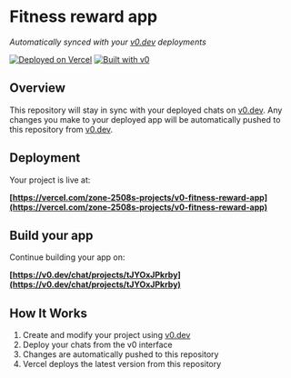 # Fitness reward app

*Automatically synced with your [v0.dev](https://v0.dev) deployments*

[![Deployed on Vercel](https://img.shields.io/badge/Deployed%20on-Vercel-black?style=for-the-badge&logo=vercel)](https://vercel.com/zone-2508s-projects/v0-fitness-reward-app)
[![Built with v0](https://img.shields.io/badge/Built%20with-v0.dev-black?style=for-the-badge)](https://v0.dev/chat/projects/tJYOxJPkrby)

## Overview

This repository will stay in sync with your deployed chats on [v0.dev](https://v0.dev).
Any changes you make to your deployed app will be automatically pushed to this repository from [v0.dev](https://v0.dev).

## Deployment

Your project is live at:

**[https://vercel.com/zone-2508s-projects/v0-fitness-reward-app](https://vercel.com/zone-2508s-projects/v0-fitness-reward-app)**

## Build your app

Continue building your app on:

**[https://v0.dev/chat/projects/tJYOxJPkrby](https://v0.dev/chat/projects/tJYOxJPkrby)**

## How It Works

1. Create and modify your project using [v0.dev](https://v0.dev)
2. Deploy your chats from the v0 interface
3. Changes are automatically pushed to this repository
4. Vercel deploys the latest version from this repository
